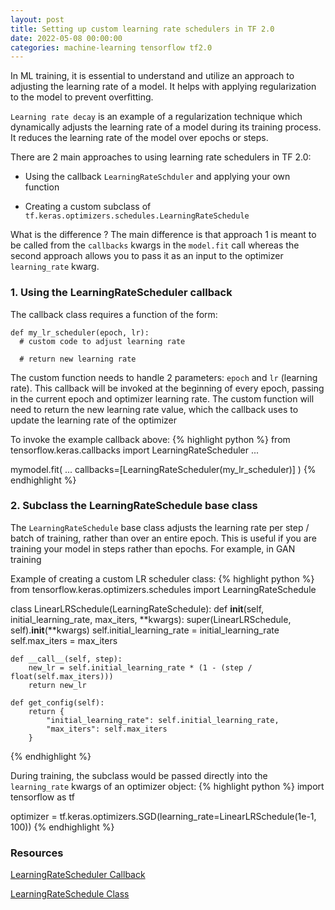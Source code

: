 ```yaml
---
layout: post
title: Setting up custom learning rate schedulers in TF 2.0
date: 2022-05-08 00:00:00
categories: machine-learning tensorflow tf2.0
---
```



In ML training, it is essential to understand and utilize an approach to adjusting the learning rate of a model. It helps with applying regularization to the model to prevent overfitting.

`Learning rate decay` is an example of a regularization technique which dynamically adjusts the learning rate of a model during its training process. It reduces the learning rate of the model over epochs or steps.

There are 2 main approaches to using learning rate schedulers in TF 2.0:

* Using the callback `LearningRateSchduler` and applying your own function

* Creating a custom subclass of `tf.keras.optimizers.schedules.LearningRateSchedule`

What is the difference ? The main difference is that approach 1 is meant to be called from the `callbacks` kwargs in the `model.fit` call whereas the second approach allows you to pass it as an input to the optimizer `learning_rate` kwarg. 


### 1. Using the LearningRateScheduler callback

The callback class requires a function of the form:
```
def my_lr_scheduler(epoch, lr):
  # custom code to adjust learning rate

  # return new learning rate
```

The custom function needs to handle 2 parameters: `epoch` and `lr` (learning rate). This callback will be invoked at the beginning of every epoch, passing in the current epoch and optimizer learning rate. The custom function will need to return the new learning rate value, which the callback uses to update the learning rate of the optimizer

To invoke the example callback above:
{% highlight python %}
from tensorflow.keras.callbacks import LearningRateScheduler
...

mymodel.fit(
	...
	callbacks=[LearningRateScheduler(my_lr_scheduler)]
)
{% endhighlight %}


### 2. Subclass the LearningRateSchedule base class


The `LearningRateSchedule` base class adjusts the learning rate per step / batch of training, rather than over an entire epoch. This is useful if you are training your model in steps rather than epochs. For example, in GAN training

Example of creating a custom LR scheduler class:
{% highlight python %}
from tensorflow.keras.optimizers.schedules import LearningRateSchedule

class LinearLRSchedule(LearningRateSchedule):
    def __init__(self, initial_learning_rate, max_iters, **kwargs):
        super(LinearLRSchedule, self).__init__(**kwargs)
        self.initial_learning_rate = initial_learning_rate
        self.max_iters = max_iters

    def __call__(self, step):
        new_lr = self.initial_learning_rate * (1 - (step / float(self.max_iters)))
        return new_lr

    def get_config(self):
        return {
            "initial_learning_rate": self.initial_learning_rate,
            "max_iters": self.max_iters
        }
{% endhighlight %}

During training, the subclass would be passed directly into the `learning_rate` kwargs of an optimizer object:
{% highlight python %}
import tensorflow as tf

optimizer = tf.keras.optimizers.SGD(learning_rate=LinearLRSchedule(1e-1, 100))
{% endhighlight %}


### Resources
[LearningRateScheduler Callback](https://www.tensorflow.org/api_docs/python/tf/keras/callbacks/LearningRateScheduler)

[LearningRateSchedule Class](https://www.tensorflow.org/api_docs/python/tf/keras/optimizers/schedules/LearningRateSchedule)

